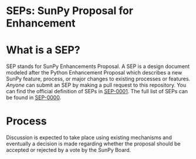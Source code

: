 # SEPs: SunPy Proposal for Enhancement

# What is a SEP?
SEP stands for SunPy Enhancements Proposal. A SEP is a design document modeled
after the Python Enhancement Proposal which describes a new SunPy feature,
process, or major changes to existing processes or features. *Anyone* can
submit an SEP by making a pull request to this repository. You can find the
official definition of SEPs in [SEP-0001](https://github.com/sunpy/sunpy-SEP/blob/master/SEP-0001.md).
The full list of SEPs can be found in [SEP-0000](https://github.com/sunpy/sunpy-SEP/blob/master/SEP-0000.md).

# Process
Discussion is expected to take place using existing mechanisms and eventually
a decision is made regarding whether the proposal should be accepted or rejected
by a vote by the SunPy Board.
